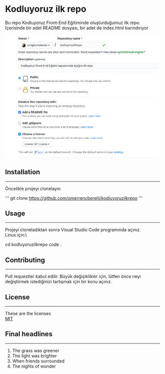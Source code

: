 # Kodluyoruz ilk repo

Bu repo Kodluyoruz Front-End Eğitiminde oluşturduğumuz ilk repo. İçerisinde bir adet README dosyası, bir adet de index.html barındırıyor

![İmage](https://raw.githubusercontent.com/Kodluyoruz/taskforce/main/git/odev1/figures/github.png)

## Installation 
---
Öncelikle projeyi clonelayın

'''
git clone https://github.com/omerrencberelii/kodluyoruzilkrepo
'''

## Usage
---
Projeyi cloneladıktan sonra Visual Studio Code programında açınız.\
Linux için:\

cd kodluyoruzilkrepo
code .

## Contributing 
---
Pull requestler kabul edilir. Büyük değişiklikler için, lütfen önce neyi değiştirmek istediğinizi tartışmak için bir konu açınız.

## License
---
These are the licenses\
[MIT](https://choosealicense.com/licenses/mit/) 





## Final headlines
---
1. The grass was greener
3. The light was brighter
2. When friends surrounded
123. The nights of wonder
